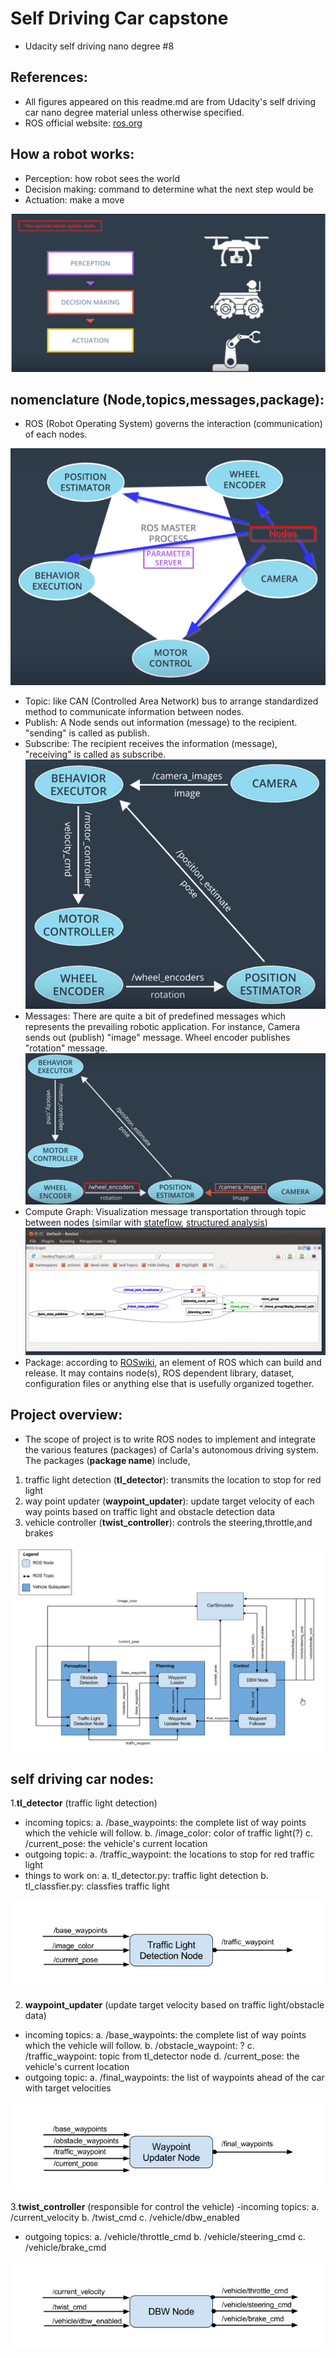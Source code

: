 # Self Driving Car capstone
- Udacity self driving nano degree #8

## References:
- All figures appeared on this readme.md are from Udacity's self driving car nano degree material unless otherwise specified. 
- ROS official website: [ros.org](https://www.ros.org/)

## How a robot works: 
- Perception: how robot sees the world
- Decision making: command to determine what the next step would be
- Actuation: make a move 

![ROS_overview](/selfdriving_final_figure/ros.png)

## nomenclature (Node,topics,messages,package):
- ROS (Robot Operating System) governs the interaction (communication) of each nodes. 

![ROS_Nodes](/selfdriving_final_figure/nodes.png)

- Topic: 
like CAN (Controlled Area Network) bus to arrange standardized method to communicate information between nodes. 
- Publish: 
A Node sends out information (message) to the recipient. "sending" is called as publish. 
- Subscribe: 
The recipient receives the information (message), "receiving" is called as subscribe. 
![ROS_pub_sub](/selfdriving_final_figure/pub_sub_architecture.png)
- Messages: 
There are quite a bit of predefined messages which represents the prevailing robotic application. For instance, Camera sends out (publish) "image" message. Wheel encoder publishes "rotation" message. 
![ROS_message](/selfdriving_final_figure/ROS_message.png)
- Compute Graph: 
Visualization message transportation through topic between nodes (similar with [stateflow](https://www.mathworks.com/products/stateflow.html), [structured analysis](https://en.wikipedia.org/wiki/Structured_analysis))
![compute_graph](/selfdriving_final_figure/compute_graph.png)
- Package: according to [ROSwiki](http://wiki.ros.org/ROS/Concepts), an element of ROS which can build and release. It may contains node(s), ROS dependent library, dataset, configuration files or anything else that is usefully organized together. 

## Project overview:

- The scope of project is to write ROS nodes to implement and integrate the various features (packages) of Carla's autonomous driving system. The packages (**package name**) include, 

1. traffic light detection (**tl_detector**): transmits the location to stop for red light
2. way point updater (**waypoint_updater**): update target velocity of each way points based on traffic light and obstacle detection data
3. vehicle controller (**twist_controller**): controls the steering,throttle,and brakes

![project_overview](/selfdriving_final_figure/project_overview.png)

## self driving car nodes:

1.**tl_detector** (traffic light detection)
- incoming topics:
a. /base_waypoints: the complete list of way points which the vehicle will follow. 
b. /image_color: color of traffic light(?)
c. /current_pose: the vehicle's current location 
- outgoing topic:
a. /traffic_waypoint: the locations to stop for red traffic light
- things to work on:
a. tl_detector.py: traffic light detection 
b. tl_classfier.py: classfies traffic light

![tl_detector](/selfdriving_final_figure/tl-detector-ros-graph.png)

2. **waypoint_updater** (update target velocity based on traffic light/obstacle data)
- incoming topics:
a. /base_waypoints: the complete list of way points which the vehicle will follow. 
b. /obstacle_waypoint: ?
c. /traffic_waypoint: topic from tl_detector node
d. /current_pose: the vehicle's current location 
- outgoing topic:
a. /final_waypoints: the list of waypoints ahead of the car with target velocities

![tl_detector](/selfdriving_final_figure/waypoint-updater-ros-graph.png)

3.**twist_controller** (responsible for control the vehicle)
-incoming topics:
a. /current_velocity
b. /twist_cmd
c. /vehicle/dbw_enabled
- outgoing topics:
a. /vehicle/throttle_cmd
b. /vehicle/steering_cmd
c. /vehicle/brake_cmd

![twist_controller](/selfdriving_final_figure/dbw-node-ros-graph.png)
